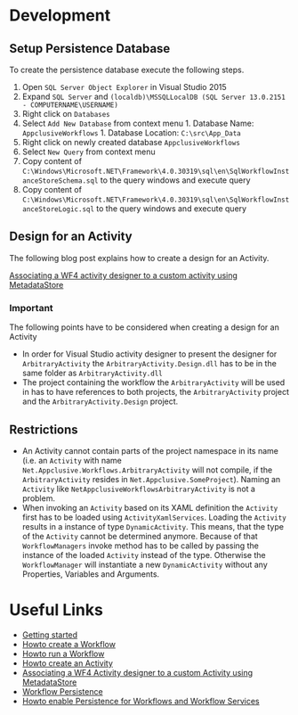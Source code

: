 # Development

## Setup Persistence Database

To create the persistence database execute the following steps.

1. Open `SQL Server Object Explorer` in Visual Studio 2015
1. Expand `SQL Server` and `(localdb)\MSSQLLocalDB (SQL Server 13.0.2151 - COMPUTERNAME\USERNAME)`
1. Right click on `Databases`
  1. Select `Add New Database` from context menu
    1. Database Name: `AppclusiveWorkflows`
    1. Database Location: `C:\src\App_Data`
1. Right click on newly created database `AppclusiveWorkflows`
  1. Select `New Query` from context menu
  1. Copy content of `C:\Windows\Microsoft.NET\Framework\4.0.30319\sql\en\SqlWorkflowInstanceStoreSchema.sql` to the query windows and execute query
  1. Copy content of `C:\Windows\Microsoft.NET\Framework\4.0.30319\sql\en\SqlWorkflowInstanceStoreLogic.sql` to the query windows and execute query

## Design for an Activity

The following blog post explains how to create a design for an Activity.

[Associating a WF4 activity designer to a custom activity using MetadataStore](http://geekswithblogs.net/jkurtz/archive/2010/01/26/137639.aspx)

### Important

The following points have to be considered when creating a design for an Activity

* In order for Visual Studio activity designer to present the designer for `ArbitraryActivity` the `ArbitraryActivity.Design.dll` has to be in the same folder as `ArbitraryActivity.dll`
* The project containing the workflow the `ArbitraryActivity` will be used in has to have references to both projects, the `ArbitraryActivity` project and the `ArbitraryActivity.Design` project.

## Restrictions

* An Activity cannot contain parts of the project namespace in its name (i.e. an `Activity` with name `Net.Appclusive.Workflows.ArbitraryActivity` will not compile, if the `ArbitraryActivity` resides in `Net.Appclusive.SomeProject`). Naming an `Activity` like `NetAppclusiveWorkflowsArbitraryActivity` is not a problem.
* When invoking an `Activity` based on its XAML definition the `Activity` first has to be loaded using `ActivityXamlServices`. Loading the `Activity` results in a instance of type `DynamicActivity`. This means, that the type of the `Activity` cannot be determined anymore. Because of that `WorkflowManagers` invoke method has to be called by passing the instance of the loaded `Activity` instead of the type. Otherwise the `WorkflowManager` will instantiate a new `DynamicActivity` without any Properties, Variables and Arguments.

# Useful Links

* [Getting started](https://code.msdn.microsoft.com/windowsapps/Windows-Workflow-deed2cd5)
* [Howto create a Workflow](https://msdn.microsoft.com/en-us/library/dd489437(VS.110).aspx)
* [Howto run a Workflow](https://msdn.microsoft.com/en-us/library/dd489463(VS.110).aspx)
* [Howto create an Activity](https://msdn.microsoft.com/en-us/library/dd489453(VS.110).aspx)
* [Associating a WF4 Activity designer to a custom Activity using MetadataStore](http://geekswithblogs.net/jkurtz/archive/2010/01/26/137639.aspx)
* [Workflow Persistence](https://msdn.microsoft.com/en-us/library/dd489420(v=vs.110).aspx)
* [Howto enable Persistence for Workflows and Workflow Services](https://msdn.microsoft.com/en-us/library/ee829476(v=vs.110).aspx)
